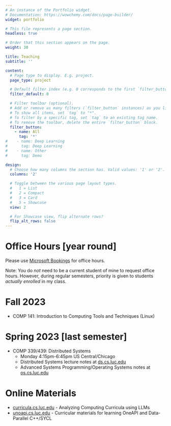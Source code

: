 ```yaml
---
# An instance of the Portfolio widget.
# Documentation: https://wowchemy.com/docs/page-builder/
widget: portfolio

# This file represents a page section.
headless: true

# Order that this section appears on the page.
weight: 30

title: Teaching
subtitle: ''

content:
  # Page type to display. E.g. project.
  page_type: project

  # Default filter index (e.g. 0 corresponds to the first `filter_button` instance below).
  filter_default: 0

  # Filter toolbar (optional).
  # Add or remove as many filters (`filter_button` instances) as you like.
  # To show all items, set `tag` to "*".
  # To filter by a specific tag, set `tag` to an existing tag name.
  # To remove the toolbar, delete the entire `filter_button` block.
  filter_button:
    - name: All
      tag: '*'
#    - name: Deep Learning
#      tag: Deep Learning
#    - name: Other
#      tag: Demo

design:
  # Choose how many columns the section has. Valid values: '1' or '2'.
  columns: '2'

  # Toggle between the various page layout types.
  #   1 = List
  #   2 = Compact
  #   3 = Card
  #   5 = Showcase
  view: 2

  # For Showcase view, flip alternate rows?
  flip_alt_rows: false
---
```


# Office Hours [year round]

Please use [Microsoft Bookings](https://outlook.office365.com/owa/calendar/GeorgesBookingPage@loyolauniversitychicago.onmicrosoft.com/bookings/) for office hours.

Note: You do *not* need to be a current student of mine to request office hours.
However, during regular semesters, priority is given to students *actually enrolled* in my class.

# Fall 2023

- COMP 141: Introduction to Computing Tools and Techniques (Linux)

# Spring 2023 [last semester]

- COMP 339/439: Distributed Systems
  - Monday 4:15pm-6:45pm US Central/Chicago
  - Distributed Systems lecture notes at [ds.cs.luc.edu](https://ds.cs.luc.edu)
  - Advanced Systems Programming/Operating Systems notes at [os.cs.luc.edu](https://os.cs.luc.edu)


# Online Materials

- [curricula.cs.luc.edu](https://curricula.cs.luc.edu) - Analyzing Computing Curricula using LLMs
- [unoapi.cs.luc.edu](https://unoapi.cs.luc.edu) - Curricular materials for learning OneAPI and Data-Parallel C++/SYCL

